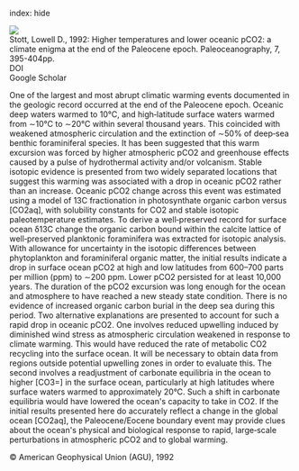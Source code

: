 index: hide

<div class="Citation">
    <div class="Citation-thumb CitationThumb-linked"  data-href="https://doi.org/10.1029/92pa01183">
      <img src="https://static.claimspace.cloud/climate-study-static/refs/thumbs/5/Stott_1992-thumb.png" />
    </div>

  <div class="Citation-body">
    <div class="Citation-text">Stott, Lowell D., 1992: Higher temperatures and lower oceanic pCO2: a climate enigma at the end of the Paleocene epoch. <span class="Article-journal">Paleoceanography, </span><span class="Article-volume">7, </span>395-404pp.</div>
    <div class="Citation-links">
      <div class="CitationLink" data-href="https://doi.org/10.1029/92pa01183">
        <div class="CitationLink-icon CitationLink-Doi"></div>
        <div class="CitationLink-text">DOI</div>
      </div>
      <div class="CitationLink" data-href="https://scholar.google.com/scholar?q=10.1029/92pa01183">
        <div class="CitationLink-icon CitationLink-Scholar"></div>
        <div class="CitationLink-text">Google Scholar</div>
      </div>
    </div>
  </div>
</div>

One of the largest and most abrupt climatic warming events documented in the geologic record occurred at the end of the Paleocene epoch. Oceanic deep waters warmed to 10°C, and high‐latitude surface waters warmed from ∼10°C to ∼20°C within several thousand years. This coincided with weakened atmospheric circulation and the extinction of ∼50% of deep‐sea benthic foraminiferal species. It has been suggested that this warm excursion was forced by higher atmospheric pCO2 and greenhouse effects caused by a pulse of hydrothermal activity and/or volcanism. Stable isotopic evidence is presented from two widely separated locations that suggest this warming was associated with a drop in oceanic pCO2 rather than an increase. Oceanic pCO2 change across this event was estimated using a model of 13C fractionation in photosynthate organic carbon versus [CO2aq], with solubility constants for CO2 and stable isotopic paleotemperature estimates. To derive a well‐preserved record for surface ocean δ13C change the organic carbon bound within the calcite lattice of well‐preserved planktonic foraminifera was extracted for isotopic analysis. With allowance for uncertainty in the isotopic differences between phytoplankton and foraminiferal organic matter, the initial results indicate a drop in surface ocean pCO2 at high and low latitudes from 600–700 parts per million (ppm) to ∼200 ppm. Lower pCO2 persisted for at least 10,000 years. The duration of the pCO2 excursion was long enough for the ocean and atmosphere to have reached a new steady state condition. There is no evidence of increased organic carbon burial in the deep sea during this period. Two alternative explanations are presented to account for such a rapid drop in oceanic pCO2. One involves reduced upwelling induced by diminished wind stress as atmospheric circulation weakened in response to climate warming. This would have reduced the rate of metabolic CO2 recycling into the surface ocean. It will be necessary to obtain data from regions outside potential upwelling zones in order to evaluate this. The second involves a readjustment of carbonate equilibria in the ocean to higher [CO3=] in the surface ocean, particularly at high latitudes where surface waters warmed to approximately 20°C. Such a shift in carbonate equilibria would have lowered the ocean's capacity to take in CO2. If the initial results presented here do accurately reflect a change in the global ocean [CO2aq], the Paleocene/Eocene boundary event may provide clues about the ocean's physical and biological response to rapid, large‐scale perturbations in atmospheric pCO2 and to global warming.

<div class="Citation-copy">
&copy; American Geophysical Union (AGU), 1992
</div>